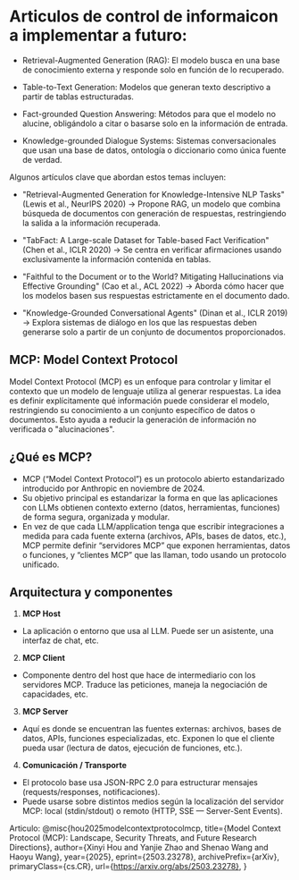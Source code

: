 # Articulos de control de informaicon a implementar a futuro:

- Retrieval-Augmented Generation (RAG): El modelo busca en una base de conocimiento externa y responde solo en función de lo recuperado.

- Table-to-Text Generation: Modelos que generan texto descriptivo a partir de tablas estructuradas.

- Fact-grounded Question Answering: Métodos para que el modelo no alucine, obligándolo a citar o basarse solo en la información de entrada.

- Knowledge-grounded Dialogue Systems: Sistemas conversacionales que usan una base de datos, ontología o diccionario como única fuente de verdad.

Algunos artículos clave que abordan estos temas incluyen:

- "Retrieval-Augmented Generation for Knowledge-Intensive NLP Tasks"
(Lewis et al., NeurIPS 2020) → Propone RAG, un modelo que combina búsqueda de documentos con generación de respuestas, restringiendo la salida a la información recuperada.

- "TabFact: A Large-scale Dataset for Table-based Fact Verification"
(Chen et al., ICLR 2020) → Se centra en verificar afirmaciones usando exclusivamente la información contenida en tablas.

- "Faithful to the Document or to the World? Mitigating Hallucinations via Effective Grounding"
(Cao et al., ACL 2022) → Aborda cómo hacer que los modelos basen sus respuestas estrictamente en el documento dado.

- "Knowledge-Grounded Conversational Agents"
(Dinan et al., ICLR 2019) → Explora sistemas de diálogo en los que las respuestas deben generarse solo a partir de un conjunto de documentos proporcionados.


## MCP: Model Context Protocol

Model Context Protocol (MCP) es un enfoque para controlar y limitar el contexto que un modelo de lenguaje utiliza al generar respuestas. La idea es definir 
explícitamente qué información puede considerar el modelo, restringiendo su conocimiento a un conjunto específico de datos o documentos. Esto ayuda a reducir la generación de información no verificada o "alucinaciones".

## ¿Qué es MCP?

 - MCP (“Model Context Protocol”) es un protocolo abierto estandarizado introducido por Anthropic en noviembre de 2024.
 - Su objetivo principal es estandarizar la forma en que las aplicaciones con LLMs obtienen contexto externo (datos, herramientas, funciones) de forma segura, organizada y modular. 
 - En vez de que cada LLM/application tenga que escribir integraciones a medida para cada fuente externa (archivos, APIs, bases de datos, etc.), MCP permite definir “servidores MCP” que exponen herramientas, datos o funciones, 
y “clientes MCP” que las llaman, todo usando un protocolo unificado.

## Arquitectura y componentes

1. **MCP Host**
 - La aplicación o entorno que usa al LLM. Puede ser un asistente, una interfaz de chat, etc. 

2. **MCP Client**
 - Componente dentro del host que hace de intermediario con los servidores MCP. Traduce las peticiones, maneja la negociación de capacidades, etc. 

3. **MCP Server**
 - Aquí es donde se encuentran las fuentes externas: archivos, bases de datos, APIs, funciones especializadas, etc. Exponen lo que el cliente pueda usar (lectura de datos, ejecución de funciones, etc.). 

4. **Comunicación / Transporte**
 - El protocolo base usa JSON-RPC 2.0 para estructurar mensajes (requests/responses, notificaciones).
 - Puede usarse sobre distintos medios según la localización del servidor MCP: local (stdin/stdout) o remoto (HTTP, SSE — Server-Sent Events). 

Articulo:
@misc{hou2025modelcontextprotocolmcp,
      title={Model Context Protocol (MCP): Landscape, Security Threats, and Future Research Directions}, 
      author={Xinyi Hou and Yanjie Zhao and Shenao Wang and Haoyu Wang},
      year={2025},
      eprint={2503.23278},
      archivePrefix={arXiv},
      primaryClass={cs.CR},
      url={https://arxiv.org/abs/2503.23278}, 
}